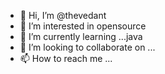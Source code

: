 - 👋 Hi, I’m @thevedant
- 👀 I’m interested in opensource
- 🌱 I’m currently learning ...java
- 💞️ I’m looking to collaborate on ...
- 📫 How to reach me ...

<!---
thevedant/thevedant is a ✨ special ✨ repository because its `README.md` (this file) appears on your GitHub profile.
You can click the Preview link to take a look at your changes.
--->
